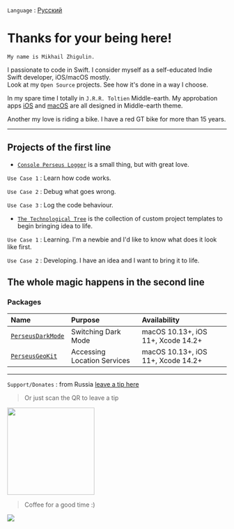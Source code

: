 `Language` : [Русский](/README_RU.md)

# Thanks for your being here!

`My name is Mikhail Zhigulin.` 

I passionate to code in Swift. I consider myself as a self-educated Indie Swift developer, iOS/macOS mostly.</br>
Look at my `Open Source` projects. See how it's done in a way I choose.</br>

In my spare time I totally in `J.R.R. Toltien` Middle-earth.
My approbation apps [iOS](https://github.com/perseusrealdeal/TheOneRing) and [macOS](https://github.com/perseusrealdeal/Arkenstone) are all designed in Middle-earth theme.

Another my love is riding a bike. I have a red GT bike for more than 15 years.

---

## Projects of the first line

- [`Console Perseus Logger`](https://github.com/perseusrealdeal/ConsolePerseusLogger) is a small thing, but with great love.

`Use Case 1` : Learn how code works.

`Use Case 2` : Debug what goes wrong.

`Use Case 3` : Log the code behaviour.

- [`The Technological Tree`](https://github.com/perseusrealdeal/TheTechnologicalTree) is the collection of custom project templates to begin bringing idea to life.

`Use Case 1` : Learning. I'm a newbie and I'd like to know what does it look like first.

`Use Case 2` : Developing. I have an idea and I want to bring it to life.

## The whole magic happens in the second line

### Packages

| Name                                                                     | Purpose                     | Availability                       |
|:-------------------------------------------------------------------------|:----------------------------|:-----------------------------------|
| [`PerseusDarkMode`](https://github.com/perseusrealdeal/PerseusDarkMode)  | Switching Dark Mode         | macOS 10.13+, iOS 11+, Xcode 14.2+ |
| [`PerseusGeoKit`](https://github.com/perseusrealdeal/PerseusGeoKit)      | Accessing Location Services | macOS 10.13+, iOS 11+, Xcode 14.2+ |

---

`Support/Donates` : from Russia [leave a tip here](https://spasibomir.ru/pay/18822)

> Or just scan the QR to leave a tip

<a href="https://spasibomir.ru/pay/18822"><img src="https://spasibomir.ru/user/qr-code/19/18822.png?v=4" width="200" style="max-width: 100%;"/></a>

> Coffee for a good time :)

<a href="https://www.buymeacoffee.com/perseusrealdeal"><img src="https://img.buymeacoffee.com/button-api/?text=Сoffee&emoji=&slug=perseusrealdeal&button_colour=000000&font_colour=ffffff&outline_colour=ffffff&coffee_colour=FFDD00" /></a>
